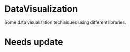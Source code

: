 # DataVisualization

Some data visualization techiniques using different libraries.

# Needs update
